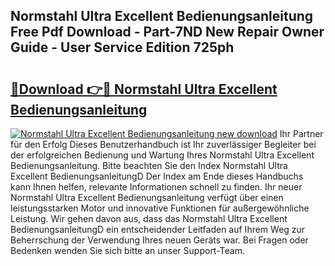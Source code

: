 ## Normstahl Ultra Excellent Bedienungsanleitung Free Pdf Download - Part-7ND New Repair Owner Guide - User Service Edition 725ph

# <h2><a href="http://df3muy5.blite.top/?on=Normstahl+Ultra+Excellent+Bedienungsanleitung">🔗Download 👉🔴 Normstahl Ultra Excellent Bedienungsanleitung</a></h2>

[![Normstahl Ultra Excellent Bedienungsanleitung new download](https://i.imgur.com/lujVjoI.png)](http://df3muy5.blite.top/?on=Normstahl+Ultra+Excellent+Bedienungsanleitung)
Ihr Partner für den Erfolg Dieses Benutzerhandbuch ist Ihr zuverlässiger Begleiter bei der erfolgreichen Bedienung und Wartung Ihres Normstahl Ultra Excellent Bedienungsanleitung. Bitte beachten Sie den Index Normstahl Ultra Excellent BedienungsanleitungD Der Index am Ende dieses Handbuchs kann Ihnen helfen, relevante Informationen schnell zu finden. Ihr neuer Normstahl Ultra Excellent Bedienungsanleitung verfügt über einen leistungsstarken Motor und innovative Funktionen für außergewöhnliche Leistung. Wir gehen davon aus, dass das Normstahl Ultra Excellent BedienungsanleitungD ein entscheidender Leitfaden auf Ihrem Weg zur Beherrschung der Verwendung Ihres neuen Geräts war. Bei Fragen oder Bedenken wenden Sie sich bitte an unser Support-Team.
